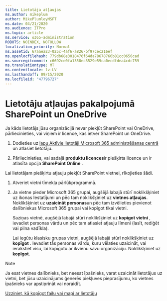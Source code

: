 ```yaml
---
title: Lietotāja atļaujas
ms.author: mikeplum
author: MikePlumleyMSFT
ms.date: 04/21/2020
ms.audience: ITPro
ms.topic: article
ms.service: o365-administration
ROBOTS: NOINDEX, NOFOLLOW
localization_priority: Normal
ms.assetid: 67aaea23-025c-4af6-a826-bf97cec216ef
ms.openlocfilehash: 779db68e3018476f64da78678766b81cc0656cad
ms.sourcegitcommit: c6692ce0fa1358ec3529e59ca0ecdfdea4cdc759
ms.translationtype: MT
ms.contentlocale: lv-LV
ms.lasthandoff: 09/15/2020
ms.locfileid: "47796727"
---
```

# <a name="user-permissions-in-sharepoint-and-onedrive"></a>Lietotāju atļaujas pakalpojumā SharePoint un OneDrive

Ja kāds lietotājs jūsu organizācijā nevar piekļūt SharePoint vai OneDrive, pārliecinieties, vai viņiem ir licence, kas ietver SharePoint un OneDrive. 
  
1. Dodieties uz [lapu Aktīvie lietotāji Microsoft 365 administrēšanas centrā](https://portal.office.com/adminportal/home#/users) un atlasiet lietotāju. 
    
2. Pārliecinieties, vai sadaļā **produktu licences**ir piešķirta licence un ir atlasīta opcija **SharePoint Online** . 
    
 Lai lietotājam piešķirtu atļauju piekļūt SharePoint vietnei, rīkojieties šādi. 
  
1. Atveriet vietni tīmekļa pārlūkprogrammā.
    
2. Ja vietne pieder Microsoft 365 grupai, augšējā labajā stūrī noklikšķiniet uz ikonas Iestatījumi un pēc tam noklikšķiniet uz **vietnes atļaujas**. Noklikšķiniet uz **uzaicināt personas**un pēc tam izvēlieties pievienot dalībniekus Microsoft 365 grupai vai kopīgot tikai vietni. 
    
    Saziņas vietnē, augšējā labajā stūrī noklikšķiniet uz **kopīgot vietni** , ievadiet personas vārdu un pēc tam atlasiet atļauju līmeni (lasīt, rediģēt vai pilna vadīkla). 
    
    Lai iegūtu klasisku grupas vietni, augšējā labajā stūrī noklikšķiniet uz **kopīgot** . Ievadiet tās personas vārdu, kuru vēlaties uzaicināt, vai ierakstiet visu, lai kopīgotu ar ikvienu savu organizāciju. Noklikšķiniet uz **kopīgot**.
    
> [!NOTE]
> Ja esat vietnes dalībnieks, bet neesat īpašnieks, varat uzaicināt lietotājus uz vietni, bet jūsu uzaicinājums ģenerēs piekļuves pieprasījumu, ko vietnes īpašnieks var apstiprināt vai noraidīt. 
  
[Uzziniet, kā kopīgot failu vai mapi ar lietotāju](https://go.microsoft.com/fwlink/?linkid=533408)
  

